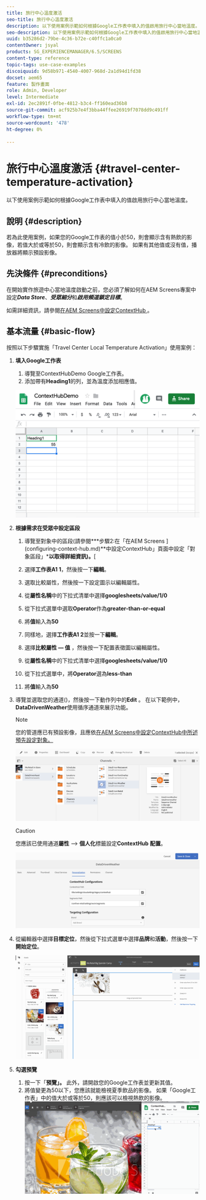 ```yaml
---
title: 旅行中心溫度激活
seo-title: 旅行中心溫度激活
description: 以下使用案例示範如何根據Google工作表中填入的值啟用旅行中心當地溫度。
seo-description: 以下使用案例示範如何根據Google工作表中填入的值啟用旅行中心當地溫度。
uuid: b35286d2-79be-4c36-b72e-c40ffc1a0ca0
contentOwner: jsyal
products: SG_EXPERIENCEMANAGER/6.5/SCREENS
content-type: reference
topic-tags: use-case-examples
discoiquuid: 9d58b971-4540-4007-968d-2a1d94d1fd38
docset: aem65
feature: 製作畫面
role: Admin, Developer
level: Intermediate
exl-id: 2ec2891f-0fbe-4812-b3c4-ff160ead36b8
source-git-commit: acf925b7e4f3bba44ffee26919f7078dd9c491ff
workflow-type: tm+mt
source-wordcount: '478'
ht-degree: 0%

---
```


# 旅行中心溫度激活 {#travel-center-temperature-activation}

以下使用案例示範如何根據Google工作表中填入的值啟用旅行中心當地溫度。

## 說明 {#description}

若為此使用案例，如果您的Google工作表的值小於50，則會顯示含有熱飲的影像，若值大於或等於50，則會顯示含有冷飲的影像。 如果有其他值或沒有值，播放器將顯示預設影像。

## 先決條件 {#preconditions}

在開始實作旅遊中心當地溫度啟動之前，您必須了解如何在AEM Screens專案中設定&#x200B;***Data Store***、***受眾細分***&#x200B;和&#x200B;***啟用頻道鎖定目標***。

如需詳細資訊，請參閱[在AEM Screens中設定ContextHub ](configuring-context-hub.md) 。

## 基本流量 {#basic-flow}

按照以下步驟實施「Travel Center Local Temperature Activation」使用案例：

1. **填入Google工作表**

   1. 導覽至ContextHubDemo Google工作表。
   1. 添加帶有&#x200B;**Heading1**&#x200B;的列，並為溫度添加相應值。

   ![screen_shot_2019-05-08at112911am](assets/screen_shot_2019-05-08at112911am.png)

1. **根據需求在受眾中設定區段**

   1. 導覽至對象中的區段(請參閱&#x200B;***步驟2:在「在AEM Screens ](configuring-context-hub.md)**中設定ContextHub」頁面中設定「對象區段」***以取得詳細資訊)。**[

   1. 選擇&#x200B;**工作表A1 1**，然後按一下&#x200B;**編輯**。

   1. 選取比較屬性，然後按一下設定圖示以編輯屬性。
   1. 從&#x200B;**屬性名稱**&#x200B;中的下拉式清單中選擇&#x200B;**googlesheets/value/1/0**

   1. 從下拉式選單中選取&#x200B;**Operator**&#x200B;作為&#x200B;**greater-than-or-equal**

   1. 將&#x200B;**值**&#x200B;輸入為&#x200B;**50**

   1. 同樣地，選擇&#x200B;**工作表A1 2**&#x200B;並按一下&#x200B;**編輯**。

   1. 選擇&#x200B;**比較屬性 — 值** ，然後按一下配置表徵圖以編輯屬性。
   1. 從&#x200B;**屬性名稱**&#x200B;中的下拉式清單中選擇&#x200B;**googlesheets/value/1/0**

   1. 從下拉式選單中，將&#x200B;**Operator**&#x200B;選為&#x200B;**less-than**

   1. 將&#x200B;**值**&#x200B;輸入為&#x200B;**50**

1. 導覽並選取您的通道()，然後按一下動作列中的&#x200B;**Edit** 。 在以下範例中， **DataDrivenWeather**&#x200B;使用循序通道來展示功能。

   >[!NOTE]
   >
   >您的管道應已有預設影像，且應依[在AEM Screens中設定ContextHub中所述預先設定對象。](configuring-context-hub.md)

   ![screen_shot_2019-05-08at113022am](assets/screen_shot_2019-05-08at113022am.png)

   >[!CAUTION]
   >
   >您應該已使用通道&#x200B;**屬性** —> **個人化**&#x200B;標籤設定&#x200B;**ContextHub** **配置**。

   ![screen_shot_2019-05-08at114106am](assets/screen_shot_2019-05-08at114106am.png)

1. 從編輯器中選擇&#x200B;**目標定位**，然後從下拉式選單中選擇&#x200B;**品牌**&#x200B;和&#x200B;**活動**，然後按一下&#x200B;**開始定位**。

   ![new_activity3](assets/new_activity3.gif)

1. **勾選預覽**

   1. 按一下「**預覽」。** 此外，請開啟您的Google工作表並更新其值。
   1. 將值變更為50以下，您應該就能檢視夏季飲品的影像。 如果「Google工作表」中的值大於或等於50，則應該可以檢視熱飲的影像。
   ![結果3](assets/result3.gif)
